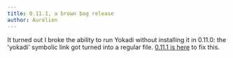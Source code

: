 ```yaml
---
title: 0.11.1, a brown bag release
author: Aurélien
---
```

It turned out I broke the ability to run Yokadi without installing it in
0.11.0: the 'yokadi' symbolic link got turned into a regular file. [0.11.1 is
here](download.html) to fix this.
